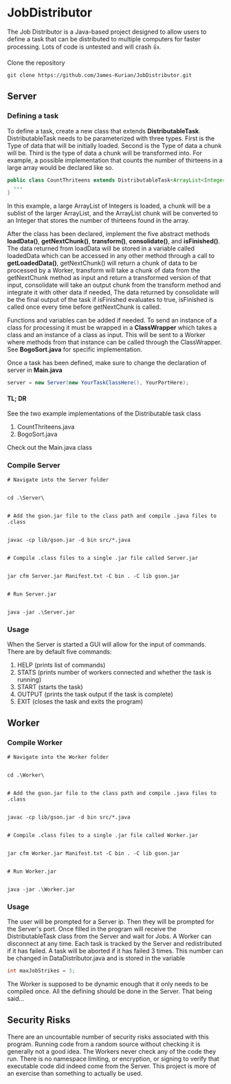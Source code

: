 # JobDistributor
The Job Distributor is a Java-based project designed to allow users to define a task that can be distributed to multiple computers for faster processing. Lots of code is untested and will crash 👍.


Clone the repository
```
git clone https://github.com/James-Kurian/JobDistributor.git
```


## Server


### Defining a task
To define a task, create a new class that extends **DistributableTask**. DistributableTask needs to be parameterized with three types. First is the Type of data that will be initially loaded. Second is the Type of data a chunk will be. Third is the type of data a chunk will be transformed into. For example, a possible implementation that counts the number of thirteens in a large array would be declared like so.
```java
public class CountThriteens extends DistributableTask<ArrayList<Integer>, ArrayList<Integer>, Integer>{
  ...
}
```
In this example, a large ArrayList of Integers is loaded, a chunk will be a sublist of the larger ArrayList, and the ArrayList chunk will be converted to an Integer that stores the number of thirteens found in the array.


After the class has been declared, implement the five abstract methods **loadData()**, **getNextChunk()**, **transform()**, **consolidate()**, and **isFinished()**. The data returned from loadData will be stored in a variable called loadedData which can be accessed in any other method through a call to **getLoadedData()**, getNextChunk() will return a chunk of data to be processed by a Worker, transform will take a chunk of data from the getNextChunk method as input and return a transformed version of that input, consolidate will take an output chunk from the transform method and integrate it with other data if needed, The data returned by consolidate will be the final output of the task if isFinished evaluates to true, isFinished is called once every time before getNextChunk is called.


Functions and variables can be added if needed. To send an instance of a class for processing it must be wrapped in a **ClassWrapper** which takes a class and an instance of a class as input. This will be sent to a Worker where methods from that instance can be called through the ClassWrapper. See **BogoSort.java** for specific implementation.


Once a task has been defined, make sure to change the declaration of server in **Main.java**
```java
server = new Server(new YourTaskClassHere(), YourPortHere);
```


#### TL; DR
See the two example implementations of the Distributable task class
1. CountThriteens.java
2. BogoSort.java

Check out the Main.java class


### Compile Server
```shell
# Navigate into the Server folder


cd .\Server\


# Add the gson.jar file to the class path and compile .java files to .class


javac -cp lib/gson.jar -d bin src/*.java


# Compile .class files to a single .jar file called Server.jar


jar cfm Server.jar Manifest.txt -C bin . -C lib gson.jar


# Run Server.jar


java -jar .\Server.jar
```
### Usage


When the Server is started a GUI will allow for the input of commands.
There are by default five commands:
1. HELP (prints list of commands)
2. STATS (prints number of workers connected and whether the task is running)
3. START (starts the task)
4. OUTPUT (prints the task output if the task is complete)
5. EXIT (closes the task and exits the program)


## Worker


### Compile Worker
```shell
# Navigate into the Worker folder


cd .\Worker\


# Add the gson.jar file to the class path and compile .java files to .class


javac -cp lib/gson.jar -d bin src/*.java


# Compile .class files to a single .jar file called Worker.jar


jar cfm Worker.jar Manifest.txt -C bin . -C lib gson.jar


# Run Worker.jar


java -jar .\Worker.jar
```


### Usage
The user will be prompted for a Server ip. Then they will be prompted for the Server's port. Once filled in the program will receive the DistributableTask class from the Server and wait for Jobs.
A Worker can disconnect at any time. Each task is tracked by the Server and redistributed if it has failed. A task will be aborted if it has failed 3 times. This number can be changed in DataDistributor.java and is stored in the variable
```java
int maxJobStrikes = 3;
```
The Worker is supposed to be dynamic enough that it only needs to be compiled once. All the defining should be done in the Server. That being said...


## Security Risks
There are an uncountable number of security risks associated with this program. Running code from a random source without checking it is generally not a good idea. The Workers never check any of the code they run. There is no namespace limiting, or encryption, or signing to verify that executable code did indeed come from the Server. This project is more of an exercise than something to actually be used.
